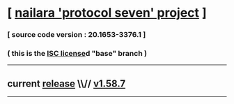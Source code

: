 
# [ [nailara 'protocol seven' project](http://src.nailara.net/) ]

### [ source code version : 20.1653-3376.1 ]

### ( this is the [ISC license](license)d "base" branch )
---
## current [release](https://github.com/anotherlink/nailara/releases) \\\\// [v1.58.7](https://github.com/anotherlink/nailara/releases/tag/v1.58.7)
---
